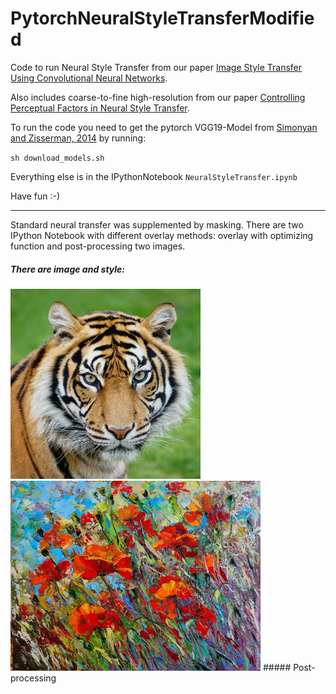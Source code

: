 # PytorchNeuralStyleTransferModified

Code to run Neural Style Transfer from our paper [Image Style Transfer Using Convolutional Neural Networks](http://www.cv-foundation.org/openaccess/content_cvpr_2016/html/Gatys_Image_Style_Transfer_CVPR_2016_paper.html).

Also includes coarse-to-fine high-resolution from our paper [Controlling Perceptual Factors in Neural Style Transfer](https://arxiv.org/abs/1611.07865).

To run the code you need to get the pytorch VGG19-Model from [Simonyan and Zisserman, 2014](https://arxiv.org/abs/1409.1556) by running: 

`sh download_models.sh`

Everything else is in the IPythonNotebook `NeuralStyleTransfer.ipynb`

Have fun :-)

----  

Standard neural transfer was supplemented by masking. There are two IPython Notebook with different overlay methods: overlay with optimizing function and post-processing two images.  
##### There are image and style:  
<img src="Images/image.jpg" width="304">
<img src="Images/style1.jpg" width="400">  
##### Post-processing
